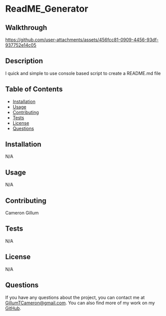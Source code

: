 # ReadME_Generator

## Walkthrough
https://github.com/user-attachments/assets/456fcc81-0909-4456-93df-937752e14c05


## Description
I quick and simple to use console based script to create a README.md file

## Table of Contents
- [Installation](#installation)
- [Usage](#usage)
- [Contributing](#contributing)
- [Tests](#tests)
- [License](#license)
- [Questions](#questions)

## Installation
N/A

## Usage
N/A

## Contributing
Cameron Gillum

## Tests
N/A

## License
N/A

## Questions
If you have any questions about the project, you can contact me at [GillumTCameron@gmail.com](mailto:GillumTCameron@gmail.com). You can also find more of my work on my [GitHub](https://github.com/CameronGillum).




